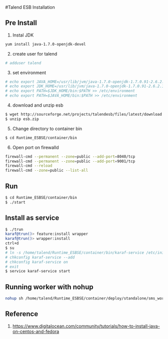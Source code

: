 #Talend ESB Installation

## Pre Install
 1. Instal JDK
 
 ```sh
 yum install java-1.7.0-openjdk-devel
 ```
 2. create user for talend

 ```sh
 # adduser talend
 ```
 3. set environment

 ```sh
 # echo export JAVA_HOME=/usr/lib/jvm/java-1.7.0-openjdk-1.7.0.91-2.6.2.1.el7_1.x86_64 >> /etc/environment
 # echo export JDK_HOME=/usr/lib/jvm/java-1.7.0-openjdk-1.7.0.91-2.6.2.1.el7_1.x86_64 >> /etc/environment
 # echo export PATH=$JDK_HOME/bin:$PATH >> /etc/environment
 # echo export PATH=$JAVA_HOME/bin:$PATH >> /etc/environment
 ```
 4. download and unzip esb

 ```sh
 $ wget http://sourceforge.net/projects/talendesb/files/latest/download
 $ unzip esb.zip
 ```
 5. Change directory to container bin

 ```sh 
 $ cd Runtime_ESBSE/container/bin
 ```
 6. Open port on firewalld

 ```sh
 firewall-cmd --permanent --zone=public --add-port=8040/tcp
 firewall-cmd --permanent --zone=public --add-port=9001/tcp
 firewall-cmd --reload
 firewall-cmd --zone=public --list-all
 ```

## Run

```sh
$ cd Runtime_ESBSE/container/bin
$ ./start
```

## Install as service

```sh
$ ./trun
karaf@trun()> feature:install wrapper
karaf@trun()> wrapper:install
ctrl+d
$ su
# ln -s /home/talend/Runtime_ESBSE/container/bin/karaf-service /etc/init.d/
# chkconfig karaf-service --add
# chkconfig karaf-service on
# exit
$ service karaf-service start
```

## Running worker with nohup

```sh
nohup sh /home/talend/Runtime_ESBSE/container/deploy/standalone/sms_worker/pon_02w_sms/pon_02w_sms_run.sh &
```

## Reference 
 1. https://www.digitalocean.com/community/tutorials/how-to-install-java-on-centos-and-fedora